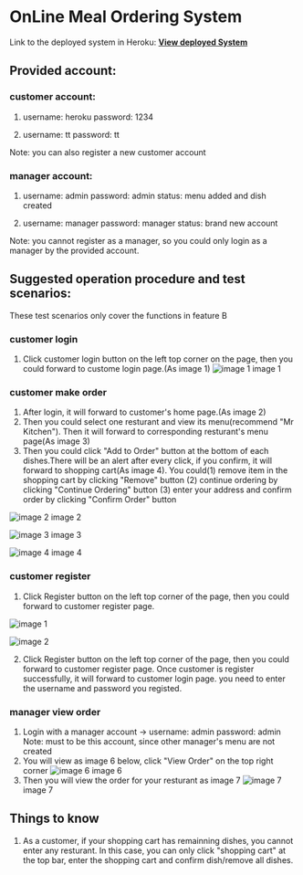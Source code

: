 # OnLine Meal Ordering System

 Link to the deployed system in Heroku: 
 **[View deployed System](http://onlinemealordering.herokuapp.com)**

## Provided account:
### customer account:
1. username: heroku password: 1234

2. username: tt password: tt

Note: you can also register a new customer account
### manager account:
1. username: admin  password: admin  status: menu added and dish created

2. username: manager  password: manager  status: brand new account

Note: you cannot register as a manager, so you could only login as a manager by the provided account.

## Suggested operation procedure and test scenarios:
These test scenarios only cover the functions in feature B
### customer login
1. Click customer login button on the left top corner on the page, then you could forward to custome login page.(As image 1)
![image 1](hhttps://github.com/wxn0738xx/OnlineMealOrderingSystem/tree/master/readme_img/1.jpeg)
image 1

### customer make order
1. After login, it will forward to customer's home page.(As image 2)
2. Then you could select one resturant and view its menu(recommend "Mr Kitchen"). Then it will forward to corresponding resturant's menu page(As image 3)
3. Then you could click "Add to Order" button at the bottom of each dishes.There will be an alert after every click, if you confirm, 
it will forward to shopping cart(As image 4). 
You could(1) remove item in the shopping cart by clicking "Remove" button
         (2) continue ordering by clicking "Continue Ordering" button
         (3) enter your address and confirm order by clicking "Confirm Order" button

![image 2](https://github.com/wxn0738xx/OnlineMealOrderingSystem/tree/master/readme_img/3.jpeg)
image 2

![image 3](https://github.com/wxn0738xx/OnlineMealOrderingSystem/tree/master/readme_img/4.jpeg)
image 3

![image 4](https://github.com/wxn0738xx/OnlineMealOrderingSystem/tree/master/readme_img/5.jpeg)
image 4

### customer register 
1. Click Register button on the left top corner of the page, then you could forward to customer register page.

![image 1](https://github.com/wxn0738xx/OnlineMealOrderingSystem/tree/master/readme_img/1.jpeg)

![image 2](https://github.com/wxn0738xx/OnlineMealOrderingSystem/tree/master/readme_img/2.jpeg)

2. Click Register button on the left top corner of the page, then you could forward to customer register page.
Once customer is register successfully, it will forward to customer login page. you need to enter the username and password you registed.

###  manager view order
1. Login with a manager account -> username: admin  password: admin 
Note: must to be this account, since other manager's menu are not created
2.  You will view as image 6 below, click "View Order" on the top right corner
![image 6](https://github.com/wxn0738xx/OnlineMealOrderingSystem/tree/master/readme_img/6.jpeg)
image 6
3. Then you will view the order for your resturant as image 7
![image 7](https://github.com/wxn0738xx/OnlineMealOrderingSystem/tree/master/readme_img/7.jpeg)
image 7
## Things to know 
1. As a customer, if your shopping cart has remainning dishes, you cannot enter any resturant. In this case, you can only click "shopping cart" 
at the top bar, enter the shopping cart and confirm dish/remove all dishes.












